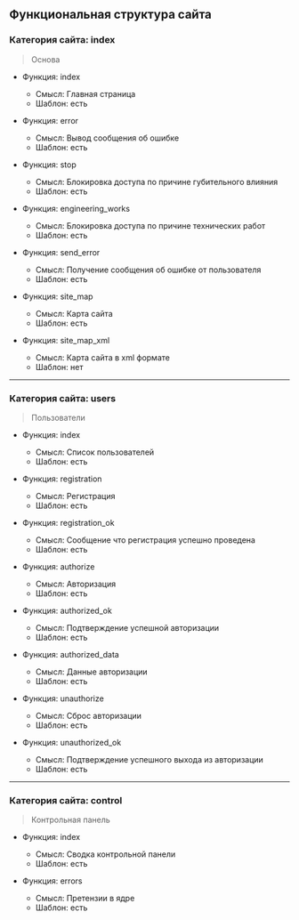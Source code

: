 ## Функциональная структура сайта

### Категория сайта: index
> Основа
  + Функция: index
    - Смысл: Главная страница
    - Шаблон: есть

  + Функция: error
    - Смысл: Вывод сообщения об ошибке
    - Шаблон: есть

  + Функция: stop
    - Смысл: Блокировка доступа по причине губительного влияния
    - Шаблон: есть

  + Функция: engineering_works
    - Смысл: Блокировка доступа по причине технических работ
    - Шаблон: есть

  + Функция: send_error
    - Смысл: Получение сообщения об ошибке от пользователя
    - Шаблон: есть

  + Функция: site_map
    - Смысл: Карта сайта
    - Шаблон: есть
    
  + Функция: site_map_xml
    - Смысл: Карта сайта в xml формате
    - Шаблон: нет

<hr>

### Категория сайта: users
> Пользователи

  + Функция: index
    - Смысл: Список пользователей
    - Шаблон: есть

  + Функция: registration
    - Смысл: Регистрация
    - Шаблон: есть

  + Функция: registration_ok
    - Смысл: Сообщение что регистрация успешно проведена
    - Шаблон: есть

  + Функция: authorize
    - Смысл: Авторизация
    - Шаблон: есть

  + Функция: authorized_ok
    - Смысл: Подтверждение успешной авторизации
    - Шаблон: есть

  + Функция: authorized_data
    - Смысл: Данные авторизации
    - Шаблон: есть

  + Функция: unauthorize
    - Смысл: Сброс авторизации
    - Шаблон: есть

  + Функция: unauthorized_ok
    - Смысл: Подтверждение успешного выхода из авторизации
    - Шаблон: есть

<hr>
  
### Категория сайта: control
> Контрольная панель

  + Функция: index
    - Смысл: Сводка контрольной панели
    - Шаблон: есть

  + Функция: errors
    - Смысл: Претензии в ядре
    - Шаблон: есть